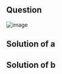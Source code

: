 ## Question

![image](https://github.com/user-attachments/assets/e3467e68-cb6d-43ff-a654-287967c18fde)

## Solution of a

## Solution of b
